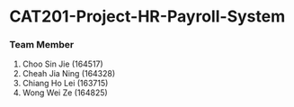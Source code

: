 # CAT201-Project-HR-Payroll-System

### Team Member
1. Choo Sin Jie (164517)
2. Cheah Jia Ning (164328) 
3. Chiang Ho Lei (163715)
4. Wong Wei Ze (164825) 
